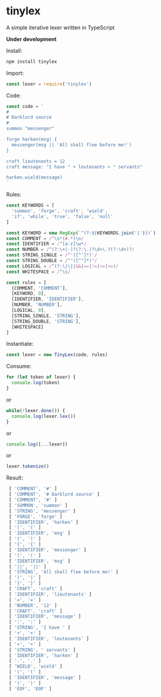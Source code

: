 # tinylex
A simple iterative lexer written in TypeScript

**Under development**

Install:

```bash
npm install tinylex
```

Import:

```javascript
const lexer = require('tinylex')
```

Code:

```javascript
const code = `
#
# Darklord source
#
summon "messenger"

forge harken(msg) {
  messenger(msg || 'All shall flee before me!')
}

craft lieutenants = 12
craft message: "I have " + leutenants + " servants"

harken.wield(message)
`
```

Rules:

```javascript
const KEYWORDS = [
  'summon', 'forge', 'craft', 'wield',
  'if', 'while', 'true', 'false', 'null'
]

const KEYWORD = new RegExp(`^(?:${KEYWORDS.join('|')})`)
const COMMENT = /^\s*(#.*)\n/
const IDENTIFIER = /^[a-z]\w*/
const NUMBER = /^(?:\+|-)?(?:\.)?\d+\.?(?:\d+)?/
const STRING_SINGLE = /^'([^']*)'/
const STRING_DOUBLE = /^"([^"]*)"/
const LOGICAL = /^(?:\|\||&&|==|!=|<=|>=)/
const WHITESPACE = /^\s/

const rules = [
  [COMMENT, 'COMMENT'],
  [KEYWORD, 0],
  [IDENTIFIER, 'IDENTIFIER'],
  [NUMBER, 'NUMBER'],
  [LOGICAL, 0],
  [STRING_SINGLE, 'STRING'],
  [STRING_DOUBLE, 'STRING'],
  [WHITESPACE]
]
```

Instantiate:

```javascript
const lexer = new TinyLex(code, rules)
```

Consume:

```javascript
for (let token of lexer) {
  console.log(token)
}
```

or

```javascript
while(!lexer.done()) {
  console.log(lexer.lex())
}
```

or

```javascript
console.log([...lexer])
```

or

```javascript
lexer.tokenize()
```

Result:

```javascript
 [ 'COMMENT', '#' ]
 [ 'COMMENT', '# Darklord source' ]
 [ 'COMMENT', '#' ]
 [ 'SUMMON', 'summon' ]
 [ 'STRING', 'messenger' ]
 [ 'FORGE', 'forge' ]
 [ 'IDENTIFIER', 'harken' ]
 [ '(', '(' ]
 [ 'IDENTIFIER', 'msg' ]
 [ ')', ')' ]
 [ '{', '{' ]
 [ 'IDENTIFIER', 'messenger' ]
 [ '(', '(' ]
 [ 'IDENTIFIER', 'msg' ]
 [ '||', '||' ]
 [ 'STRING', 'All shall flee before me!' ]
 [ ')', ')' ]
 [ '}', '}' ]
 [ 'CRAFT', 'craft' ]
 [ 'IDENTIFIER', 'lieutenants' ]
 [ '=', '=' ]
 [ 'NUMBER', '12' ]
 [ 'CRAFT', 'craft' ]
 [ 'IDENTIFIER', 'message' ]
 [ ':', ':' ]
 [ 'STRING', 'I have ' ]
 [ '+', '+' ]
 [ 'IDENTIFIER', 'leutenants' ]
 [ '+', '+' ]
 [ 'STRING', ' servants' ]
 [ 'IDENTIFIER', 'harken' ]
 [ '.', '.' ]
 [ 'WIELD', 'wield' ]
 [ '(', '(' ]
 [ 'IDENTIFIER', 'message' ]
 [ ')', ')' ]
 [ 'EOF', 'EOF' ]
```
